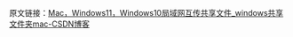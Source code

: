 
原文链接：[Mac，Windows11，Windows10局域网互传共享文件_windows共享文件夹mac-CSDN博客](https://blog.csdn.net/qq_41731201/article/details/125407204)


